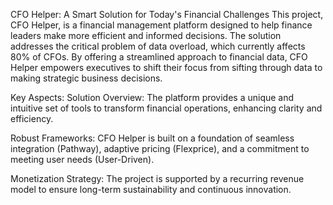 CFO Helper: A Smart Solution for Today's Financial Challenges
This project, CFO Helper, is a financial management platform designed to help finance leaders make more efficient and informed decisions. The solution addresses the critical problem of data overload, which currently affects 80% of CFOs. By offering a streamlined approach to financial data, CFO Helper empowers executives to shift their focus from sifting through data to making strategic business decisions.

Key Aspects:
Solution Overview: The platform provides a unique and intuitive set of tools to transform financial operations, enhancing clarity and efficiency.

Robust Frameworks: CFO Helper is built on a foundation of seamless integration (Pathway), adaptive pricing (Flexprice), and a commitment to meeting user needs (User-Driven).

Monetization Strategy: The project is supported by a recurring revenue model to ensure long-term sustainability and continuous innovation.

